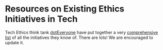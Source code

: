 # Resources on Existing Ethics Initiatives in Tech
Tech Ethics think tank [dotEveryone](https://doteveryone.org.uk/) have put together a very [comprehensive list](https://docs.google.com/document/d/1SN6hYeKe3eRK6x9D0Sr7GpCA4nirpyo3u68xG1A6NDs/edit) of all the initiatives they know of. There are lots!
We are encouraged to update it.
